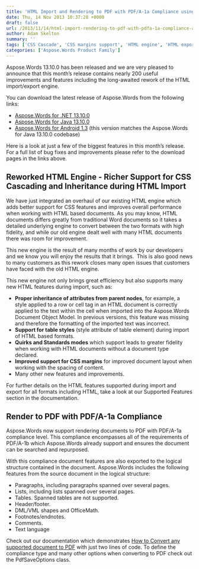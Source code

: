 ```yaml
---
title: 'HTML Import and Rendering to PDF with PDF/A-1a Compliance using Aspose.Words 13.10.0'
date: Thu, 14 Nov 2013 10:37:28 +0000
draft: false
url: /2013/11/14/html-import-rendering-to-pdf-with-pdfa-1a-compliance-are-greatly-improved-in-aspose.words-13.10.0/
author: Adam Skelton
summary: ''
tags: ['CSS Cascade', 'CSS margins support', 'HTML engine', 'HTML export', 'HTML import', 'PDF/A-1a', 'PDF/A-1b', 'Support for table styles', 'conversion to PDF', 'convert document to PDF', 'import of HTML based formats', 'improved CSS Cascading', 'render documents to PDF', 'rendering to PDF with PDF/A-1a compliance', 'working with HTML based documents']
categories: ['Aspose.Words Product Family']
---
```


Aspose.Words 13.10.0 has been released and we are very pleased to announce that this month’s release contains nearly 200 useful improvements and features including the long-awaited rework of the HTML import/export engine.

You can download the latest release of Aspose.Words from the following links:

*   [Aspose.Words for .NET 13.10.0][1]
*   [Aspose.Words for Java 13.10.0][2]
*   [Aspose.Words for Android 1.3][3] (this version matches the Aspose.Words for Java 13.10.0 codebase)

Here is a look at just a few of the biggest features in this month’s release. For a full list of bug fixes and improvements please refer to the download pages in the links above.

## Reworked HTML Engine - Richer Support for CSS Cascading and Inheritance during HTML Import

We have just integrated an overhaul of our existing HTML engine which adds better support for CSS features and improves overall performance when working with HTML based documents. As you may know, HTML documents differs greatly from traditional Word documents so it takes a detailed underlying engine to convert between the two formats with high fidelity, and while our old engine dealt well with many HTML documents there was room for improvement.

This new engine is the result of many months of work by our developers and we know you will enjoy the results that it brings.  This is also good news to many customers as this rework closes many open issues that customers have faced with the old HTML engine.

This new engine not only brings great efficiency but also supports many new HTML features during import, such as:

*   **Proper inheritance of attributes from parent nodes**, for example, a style applied to a row or cell tag in an HTML document is correctly applied to the text within the cell when imported into the Aspose.Words Document Object Model. In previous versions, this feature was missing and therefore the formatting of the imported text was incorrect.
*   **Support for table styles** (style attribute of table element) during import of HTML based formats.
*   **Quirks and Standards modes** which support leads to greater fidelity when working with HTML documents without a document type declared.
*   **Improved support for CSS margins** for improved document layout when working with the spacing of content.
*   Many other new features and improvements.

For further details on the HTML features supported during import and export for all formats including HTML, take a look at our Supported Features section in the documentation.

## Render to PDF with PDF/A-1a Compliance

Aspose.Words now support rendering documents to PDF with PDF/A-1a compliance level. This compliance encompasses all of the requirements of PDF/A-1b which Aspose.Words already support and ensures the document can be searched and repurposed.

With this compliance document features are also exported to the logical structure contained in the document. Aspose.Words includes the following features from the source document in the logical structure:

*   Paragraphs, including paragraphs spanned over several pages.
*   Lists, including lists spanned over several pages.
*   Tables. Spanned tables are not supported.
*   Header/footer.
*   DML/VML shapes and OfficeMath.
*   Footnotes/endnotes.
*   Comments.
*   Text language

Check out our documentation which demonstrates [How to Convert any supported document to PDF][4] with just two lines of code. To define the compliance type and many other options when converting to PDF check out the PdfSaveOptions class.




[1]: https://downloads.aspose.com/words/net
[2]: https://downloads.aspose.com/words/java
[3]: https://downloads.aspose.com/words/androidjava
[4]: https://docs.aspose.com/display/wordsnet/Converting+a+Document




